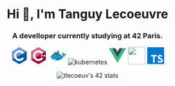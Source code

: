 <h1 align="center">Hi 👋, I'm Tanguy Lecoeuvre</h1>
<h3 align="center">A develloper currently studying at 42 Paris.</h3>

<p align="center">
  <img src="https://raw.githubusercontent.com/devicons/devicon/master/icons/c/c-original.svg" alt="c" width="40" height="40"/>
  <img src="https://raw.githubusercontent.com/devicons/devicon/master/icons/cplusplus/cplusplus-original.svg" alt="cplusplus" width="40" height="40"/>
  <img src="https://raw.githubusercontent.com/devicons/devicon/master/icons/docker/docker-original.svg" alt="docker" width="40" height="40"/>
<img src="https://raw.githubusercontent.com/devicons/devicon/master/icons/docker/kubernetes-original.svg" alt="kubernetes" width="40" height="40"/>
  <img src="https://raw.githubusercontent.com/devicons/devicon/master/icons/vuejs/vuejs-original.svg" alt="java" width="40" height="40"/>
  <img src="https://cdn.jsdelivr.net/gh/devicons/devicon/icons/nestjs/nestjs-plain.svg" width="40" height="40"/>
  <img src="https://raw.githubusercontent.com/devicons/devicon/master/icons/typescript/typescript-original.svg" alt="typescript" width="40" height="40"/>
</p>
<div align="center">
  <img src="https://badge42.vercel.app/api/v2/stats/cl1klsqv0000609l17jqnadsq?cursusId=21" alt="tlecoeuv's 42 stats" /></a>
</div>
